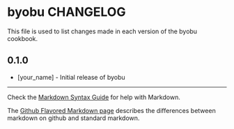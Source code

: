 byobu CHANGELOG
===============

This file is used to list changes made in each version of the byobu cookbook.

0.1.0
-----
- [your_name] - Initial release of byobu

- - -
Check the [Markdown Syntax Guide](http://daringfireball.net/projects/markdown/syntax) for help with Markdown.

The [Github Flavored Markdown page](http://github.github.com/github-flavored-markdown/) describes the differences between markdown on github and standard markdown.
